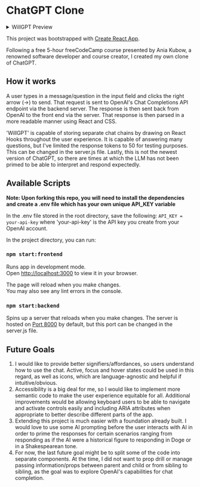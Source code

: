 # ChatGPT Clone

<details><summary>WillGPT Preview</summary>


![Preview of WillGPT, the ChatGPT clone. The user is typing a message to the Language Learning Model, and it is responding coherently](https://github.com/gospino123/chat-gpt-react-clone/blob/main/.github/WillGPT.gif)


</details>

This project was bootstrapped with [Create React App](https://github.com/facebook/create-react-app).

Following a free 5-hour freeCodeCamp course presented by Ania Kubow, a renowned software developer and course creator, I created my own clone of ChatGPT.

## How it works
A user types in a message/question in the input field and clicks the right arrow (&rarr;) to send. That request is sent to OpenAI's Chat Completions API endpoint via the backend server. The response is then sent back from OpenAI to the front end via the server. That response is then parsed in a more readable manner using React and CSS.

'WillGPT' is capable of storing separate chat chains by drawing on React Hooks throughout the user experience. It is capable of answering many questions, but I've limited the response tokens to 50 for testing purposes. This can be changed in the server.js file. Lastly, this is not the newest version of ChatGPT, so there are times at which the LLM has not been primed to be able to interpret and respond expectedly.

## Available Scripts

**Note: Upon forking this repo, you will need to install the dependencies and create a .env file which has your own unique API_KEY variable**

In the .env file stored in the root directory, save the following: `API_KEY = your-api-key` where 'your-api-key' is the API key you create from your OpenAI account.

In the project directory, you can run:

### `npm start:frontend`

Runs app in development mode.\
Open [http://localhost:3000](http://localhost:3000) to view it in your browser.

The page will reload when you make changes.\
You may also see any lint errors in the console.

### `npm start:backend`

Spins up a server that reloads when you make changes.
The server is hosted on [Port 8000](http://localhost:8000) by default, but this port can be changed in the server.js file. 

## Future Goals
1. I would like to provide better signifiers/affordances, so users understand how to use the chat. Active, focus and hover states could be used in this regard, as well as icons, which are language-agnostic and helpful if intuitive/obvious. 
2. Accessibility is a big deal for me, so I would like to implement more semantic code to make the user experience equitable for all. Additional improvements would be allowing keyboard users to be able to navigate and activate controls easily and including ARIA attributes when appropriate to better describe different parts of the app.
3. Extending this project is much easier with a foundation already built. I would love to use some AI prompting before the user interacts with AI in order to prime the responses for certain scenarios ranging from responding as if the AI were a historical figure to responding in Doge or in a Shakespearean tone.
4. For now, the last future goal might be to split some of the code into separate components. At the time, I did not want to prop drill or manage passing information/props between parent and child or from sibling to sibling, as the goal was to explore OpenAI's capabilities for chat completion.